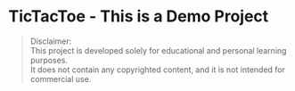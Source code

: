 # TicTacToe - This is a Demo Project

> Disclaimer:  
> This project is developed solely for educational and personal learning purposes.  
> It does not contain any copyrighted content, and it is not intended for commercial use.